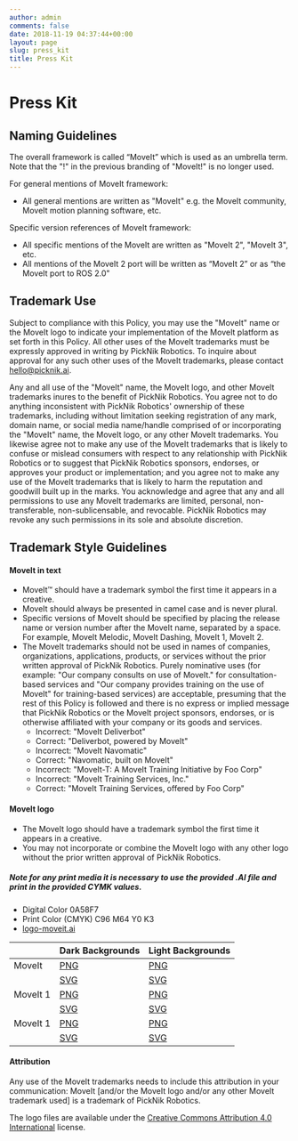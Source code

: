 ```yaml
---
author: admin
comments: false
date: 2018-11-19 04:37:44+00:00
layout: page
slug: press_kit
title: Press Kit
---
```

# Press Kit

## Naming Guidelines ##

The overall framework is called “MoveIt” which is used as an umbrella term. Note that the "!" in the previous branding of "MoveIt!" is no longer used.

For general mentions of MoveIt framework:

- All general mentions are written as "MoveIt" e.g. the MoveIt community, MoveIt motion planning software, etc.

Specific version references of MoveIt framework:

- All specific mentions of the MoveIt are written as "MoveIt 2", "MoveIt 3", etc.
- All mentions of the MoveIt 2 port will be written as “MoveIt 2” or as “the MoveIt port to ROS 2.0"


## Trademark Use ##

Subject to compliance with this Policy, you may use the "MoveIt" name or the MoveIt logo to indicate your implementation of the MoveIt platform as set forth in this Policy. All other uses of the MoveIt trademarks must be expressly approved in writing by PickNik Robotics. To inquire about approval for any such other uses of the MoveIt trademarks, please contact hello@picknik.ai.

Any and all use of the "MoveIt" name, the MoveIt logo, and other MoveIt trademarks inures to the benefit of PickNik Robotics. You agree not to do anything inconsistent with PickNik Robotics' ownership of these trademarks, including without limitation seeking registration of any mark, domain name, or social media name/handle comprised of or incorporating the "MoveIt" name, the MoveIt logo, or any other MoveIt trademarks. You likewise agree not to make any use of the MoveIt trademarks that is likely to confuse or mislead consumers with respect to any relationship with PickNik Robotics or to suggest that PickNik Robotics sponsors, endorses, or approves your product or implementation; and you agree not to make any use of the MoveIt trademarks that is likely to harm the reputation and goodwill built up in the marks. You acknowledge and agree that any and all permissions to use any MoveIt trademarks are limited, personal, non-transferable, non-sublicensable, and revocable. PickNik Robotics may revoke any such permissions in its sole and absolute discretion.


## Trademark Style Guidelines ##


#### MoveIt in text ####


*   MoveIt™ should have a trademark symbol the first time it appears in a creative.
*   MoveIt should always be presented in camel case and is never plural.
*   Specific versions of MoveIt should be specified by placing the release name or version number after the MoveIt name, separated by a space. For example, MoveIt Melodic, MoveIt Dashing, MoveIt 1, MoveIt 2.
*   The MoveIt trademarks should not be used in names of companies, organizations, applications, products, or services without the prior written approval of PickNik Robotics. Purely nominative uses (for example: "Our company consults on use of MoveIt." for consultation-based services and "Our company provides training on the use of MoveIt" for training-based services) are acceptable, presuming that the rest of this Policy is followed and there is no express or implied message that PickNik Robotics or the MoveIt project sponsors, endorses, or is otherwise affiliated with your company or its goods and services.
    *   Incorrect: "MoveIt Deliverbot"
    *   Correct: "Deliverbot, powered by MoveIt"
    *   Incorrect: "MoveIt Navomatic"
    *   Correct: "Navomatic, built on MoveIt"
    *   Incorrect: "MoveIt-T: A MoveIt Training Initiative by Foo Corp"
    *   Incorrect: "MoveIt Training Services, Inc."
    *   Correct: "MoveIt Training Services, offered by Foo Corp"


#### MoveIt logo ####


*   The MoveIt logo should have a trademark symbol the first time it appears in a creative.
*   You may not incorporate or combine the MoveIt logo with any other logo without the prior written approval of PickNik Robotics.

##### Note for any print media it is necessary to use the provided .AI file and print in the provided CYMK values. #####

*   Digital Color 0A58F7
*   Print Color (CMYK) C96 M64 Y0 K3
*   [logo-moveit.ai](https://moveit.ros.org/assets/logo/logo-moveit.ai)


<table class="table table-striped table--moveit-status-update">
  <thead>
    <tr>
      <th>&nbsp;</th>
      <th>Dark Backgrounds</th>
      <th>Light Backgrounds</th>
    </tr>
  </thead>
  <tbody>
    <tr>
      <td>MoveIt</td>
      <td> <a href="https://moveit.ros.org/assets/logo/moveit_logo-white.png">PNG</a> </td>
      <td><a href="https://moveit.ros.org/assets/logo/moveit_logo-black.png">PNG</a></td>
    </tr>
    <tr>
      <td></td>
      <td><a href="https://moveit.ros.org/assets/logo/moveit_logo-white.svg">SVG</a></td>
      <td> <a href="https://moveit.ros.org/assets/logo/moveit_logo-black.svg">SVG</a> </td>
    </tr>
    <tr>
      <td>MoveIt 1</td>
      <td> <a href="https://moveit.ros.org/assets/logo/moveit1/moveit_logo-white.png">PNG</a> </td>
      <td><a href="https://moveit.ros.org/assets/logo/moveit1/moveit_logo-black.png">PNG</a></td>
    </tr>
    <tr>
      <td></td>
      <td> <a href="https://moveit.ros.org/assets/logo/moveit1/moveit_logo-white.svg">SVG</a> </td>
      <td><a href="https://moveit.ros.org/assets/logo/moveit1/moveit_logo-black.svg">SVG</a></td>
    </tr>
    <tr>
      <td>MoveIt 1</td>
      <td> <a href="https://moveit.ros.org/assets/logo/moveit2/moveit_logo-white.png">PNG</a> </td>
      <td><a href="https://moveit.ros.org/assets/logo/moveit2/moveit_logo-black.png">PNG</a></td>
    </tr>
    <tr>
      <td></td>
      <td> <a href="https://moveit.ros.org/assets/logo/moveit2/moveit_logo-white.svg">SVG</a> </td>
      <td><a href="https://moveit.ros.org/assets/logo/moveit2/moveit_logo-black.svg">SVG</a></td>
    </tr>
    </tbody>
  </table>


#### **Attribution** ####

Any use of the MoveIt trademarks needs to include this attribution in your communication: MoveIt [and/or the MoveIt logo and/or any other MoveIt trademark used] is a trademark of PickNik Robotics.

The logo files are available under the [Creative Commons Attribution 4.0 International](https://creativecommons.org/licenses/by/4.0/) license.
